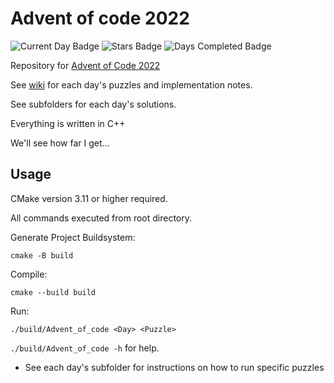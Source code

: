 # Advent of code 2022

![Current Day Badge](https://img.shields.io/badge/day%20📅-8-blue)
![Stars Badge](https://img.shields.io/badge/stars%20⭐-14-yellow)
![Days Completed Badge](https://img.shields.io/badge/days%20completed-7-red)

Repository for [Advent of Code 2022](https://adventofcode.com/)

See [wiki](https://github.com/jio125/Advent-of-code-2022/wiki) for each day's puzzles and implementation notes.

See subfolders for each day's solutions.

Everything is written in C++

We'll see how far I get...

## Usage

CMake version 3.11 or higher required.

All commands executed from root directory.

Generate Project Buildsystem:

`cmake -B build`

Compile:

`cmake --build build`

Run:

`./build/Advent_of_code <Day> <Puzzle>`

`./build/Advent_of_code -h` for help.

- See each day's subfolder for instructions on how to run specific puzzles
